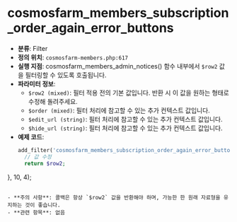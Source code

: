 # cosmosfarm_members_subscription_order_again_error_buttons

- **분류**: Filter
- **정의 위치**: `cosmosfarm-members.php:617`
- **실행 지점**: cosmosfarm_members_admin_notices() 함수 내부에서 `$row2` 값을 필터링할 수 있도록 호출됩니다.
- **파라미터 정보**:
  - `$row2 (mixed)`: 필터 적용 전의 기본 값입니다. 반환 시 이 값을 원하는 형태로 수정해 돌려주세요.
  - `$order (mixed)`: 필터 처리에 참고할 수 있는 추가 컨텍스트 값입니다.
  - `$edit_url (string)`: 필터 처리에 참고할 수 있는 추가 컨텍스트 값입니다.
  - `$hide_url (string)`: 필터 처리에 참고할 수 있는 추가 컨텍스트 값입니다.
- **예제 코드**:
  ```php
  add_filter('cosmosfarm_members_subscription_order_again_error_buttons', function($row2, $order, $edit_url, $hide_url) {
    // 값 수정
    return $row2;
}, 10, 4);
  ```

- **주의 사항**: 콜백은 항상 `$row2` 값을 반환해야 하며, 가능한 한 원래 자료형을 유지하는 것이 좋습니다.
- **관련 항목**: 없음
